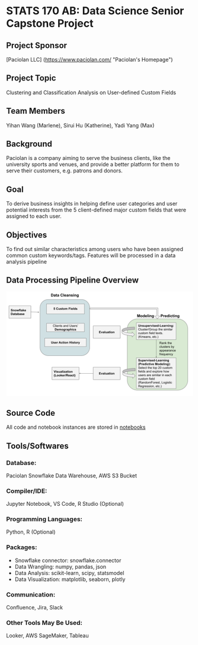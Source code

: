 # STATS 170 AB: Data Science Senior Capstone Project

## Project Sponsor 
[Paciolan LLC] (https://www.paciolan.com/ "Paciolan's Homepage")

## Project Topic
Clustering and Classification Analysis on User-defined Custom Fields

## Team Members 
Yihan Wang (Marlene), Sirui Hu (Katherine), Yadi Yang (Max) 

## Background
Paciolan is a company aiming to serve the business clients, like the university sports and venues, and provide a better platform for them to serve their customers, e.g. patrons and donors. 

## Goal
To derive business insights in helping define user categories and user potential interests from the 5 client-defined major custom fields that were assigned to each user.

## Objectives
To find out similar characteristics among users who have been assigned common custom keywords/tags.
Features will be processed in a data analysis pipeline

## Data Processing Pipeline Overview
![pipeline img](./diagrams/Pipeline.svg "Pipline Overview")

## Source Code 
All code and notebook instances are stored in [notebooks](./notebooks)

## Tools/Softwares
### Database:
Paciolan Snowflake Data Warehouse, AWS S3 Bucket
### Compiler/IDE: 
Jupyter Notebook, VS Code, R Studio (Optional)
### Programming Languages:
Python, R (Optional)
### Packages: 
- Snowflake connector: snowflake.connector
- Data Wrangling: numpy, pandas, json
- Data Analysis: scikit-learn, scipy, statsmodel
- Data Visualization: matplotlib, seaborn, plotly
### Communication:
Confluence, Jira, Slack
### Other Tools May Be Used:
Looker, AWS SageMaker, Tableau


